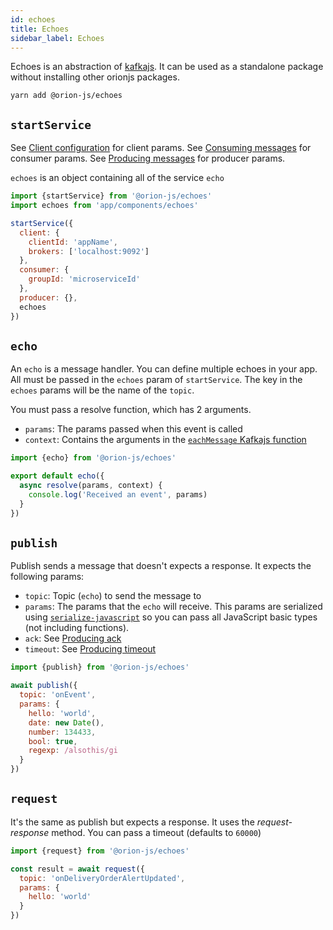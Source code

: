 ```yaml
---
id: echoes
title: Echoes
sidebar_label: Echoes
---
```


Echoes is an abstraction of [kafkajs](https://kafka.js.org/docs/consuming). It can be used as a standalone package without installing other orionjs packages.

```
yarn add @orion-js/echoes
```

## `startService`

See [Client configuration](https://kafka.js.org/docs/configuration#broker-discovery) for client params. See [Consuming messages](https://kafka.js.org/docs/consuming) for consumer params. See [Producing messages](https://kafka.js.org/docs/producing) for producer params.

`echoes` is an object containing all of the service `echo`

```js
import {startService} from '@orion-js/echoes'
import echoes from 'app/components/echoes'

startService({
  client: {
    clientId: 'appName',
    brokers: ['localhost:9092']
  },
  consumer: {
    groupId: 'microserviceId'
  },
  producer: {},
  echoes
})
```

## `echo`

An `echo` is a message handler. You can define multiple echoes in your app. All must be passed in the `echoes` param of `startService`. The key in the `echoes` params will be the name of the `topic`.

You must pass a resolve function, which has 2 arguments.

- `params`: The params passed when this event is called
- `context`: Contains the arguments in the [`eachMessage` Kafkajs function](https://kafka.js.org/docs/consuming#a-name-each-message-a-eachmessage)

```js
import {echo} from '@orion-js/echoes'

export default echo({
  async resolve(params, context) {
    console.log('Received an event', params)
  }
})
```

## `publish`

Publish sends a message that doesn't expects a response. It expects the following params:

- `topic`: Topic (`echo`) to send the message to
- `params`: The params that the `echo` will receive. This params are serialized using [`serialize-javascript`](https://github.com/yahoo/serialize-javascript) so you can pass all JavaScript basic types (not including functions).
- `ack`: See [Producing ack](https://kafka.js.org/docs/producing)
- `timeout`: See [Producing timeout](https://kafka.js.org/docs/producing)

```js
import {publish} from '@orion-js/echoes'

await publish({
  topic: 'onEvent',
  params: {
    hello: 'world',
    date: new Date(),
    number: 134433,
    bool: true,
    regexp: /alsothis/gi
  }
})
```

## `request`

It's the same as publish but expects a response. It uses the _request-response_ method. You can pass a timeout (defaults to `60000`)

```js
import {request} from '@orion-js/echoes'

const result = await request({
  topic: 'onDeliveryOrderAlertUpdated',
  params: {
    hello: 'world'
  }
})
```
